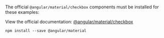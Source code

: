 # [<md-checkbox>](https://material.angular.io)

The official `@angular/material/checkbox` components must be installed for these examples:

View the official documentation: [@angular/material/checkbox](https://github.com/angular/material2/tree/master/src/components/checkbox)
 
```
npm install --save @angular/material
```
